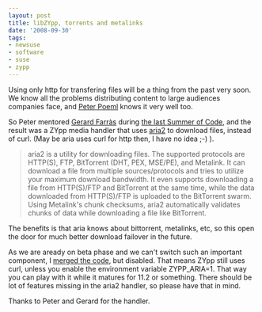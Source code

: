 ```yaml
---
layout: post
title: libZYpp, torrents and metalinks
date: '2008-09-30'
tags:
- newsuse
- software
- suse
- zypp
---
```


Using only http for transfering files will be a thing from the past very soon. We know all the problems distributing content to large audiences companies face, and [Peter Poeml][1] knows it very well too.

So Peter mentored [Gerard Farràs][2] during [the last Summer of Code][3], and the result was a ZYpp media handler that uses [aria2][4] to download files, instead of curl. (May be aria uses curl for http then, I have no idea ;-) ).

> aria2 is a utility for downloading files. The supported protocols are HTTP(S), FTP, BitTorrent (DHT, PEX, MSE/PE), and Metalink. It can download a file from multiple sources/protocols and tries to utilize your maximum download bandwidth. It even supports downloading a file from HTTP(S)/FTP and BitTorrent at the same time, while the data downloaded from HTTP(S)/FTP is uploaded to the BitTorrent swarm. Using Metalink's chunk checksums, aria2 automatically validates chunks of data while downloading a file like BitTorrent.

The benefits is that aria knows about bittorrent, metalinks, etc, so this open the door for much better download failover in the future.

As we are aready on beta phase and we can't switch such an important component, I [merged the code][5], but disabled. That means ZYpp still uses curl, unless you enable the environment variable ZYPP\_ARIA=1. That way you can play with it while it matures for 11.2 or something. There should be lot of features missing in the aria2 handler, so please have that in mind.

Thanks to Peter and Gerard for the handler.

[1]: http://en.opensuse.org/User:Poeml  
 [2]: http://bloc.gerardfarras.com/  
 [3]: http://code.google.com/soc/  
 [4]: http://aria2.sourceforge.net/  
 [5]: http://lists.opensuse.org/zypp-devel/2008-09/msg00142.html

